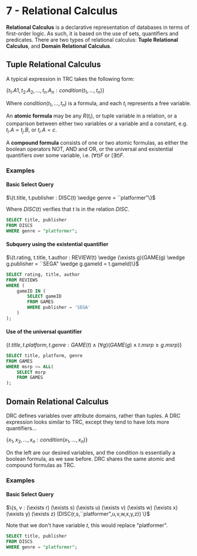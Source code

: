 # 7 - Relational Calculus

**Relational Calculus** is a declarative representation of databases in terms of first-order logic. As such, it is based on the use of sets, quantifiers and predicates. There are two types of relational calculus: **Tuple Relational Calculus**, and **Domain Relational Calculus**.

## Tuple Relational Calculus

A typical expression in TRC takes the following form:

$\{t_1.A1,t_2.A_2,...,t_n.A_n : condition(t_1,...,t_n)\}$

Where $condition(t_1,...,t_n)$ is a formula, and each $t_i$ represents a free variable.

An **atomic formula** may be any $R(t_i)$, or tuple variable in a relation, or a comparison between either two variables or a variable and a constant, e.g. $t_i.A = t_j.B$, or $t_i.A = c$.

A **compound formula** consists of one or two atomic formulas, as either the boolean operators NOT, AND and OR, or the universal and existential quantifiers over some variable, i.e. $(\forall t)F$ or $(\exists t)F$.

### Examples

#### Basic Select Query

$\{t.title, t.publisher : DISC(t) \wedge genre = ``platformer"\}$

Where $DISC(t)$ verifies that $t$ is in the relation $DISC$.

```sql
SELECT title, publisher
FROM DISCS
WHERE genre = "platformer";
```

#### Subquery using the existential quantifier

$\{t.rating, t.title, t.author : REVIEW(t) \wedge (\exists g)(GAME(g) \wedge g.publisher = ``SEGA" \wedge g.gameId = t.gameId)\}$

```sql
SELECT rating, title, author
FROM REVIEWS
WHERE (
    gameID IN (
        SELECT gameID
        FROM GAMES
        WHERE publisher = 'SEGA'
    )
);
```

#### Use of the universal quantifier

$\{t.title, t.platform, t.genre : GAME(t) \wedge (\forall g)(GAME(g) \wedge t.msrp \geq g.msrp)\}$

```sql
SELECT title, platform, genre
FROM GAMES
WHERE msrp <= ALL(
    SELECT msrp
    FROM GAMES
);
```

## Domain Relational Calculus

DRC defines variables over attribute domains, rather than tuples. A DRC expression looks similar to TRC, except they tend to have lots more quantifiers...

$\{x_1,x_2,...,x_n : condition(x_1,...,x_n)\}$

On the left are our desired variables, and the condition is essentially a boolean formula, as we saw before. DRC shares the same atomic and compound formulas as TRC.

### Examples

#### Basic Select Query

$\{s, v : (\exists r) (\exists s) (\exists u) (\exists v) (\exists w) (\exists x) (\exists y) (\exists z) (DISC(r,s,``platformer",u,v,w,x,y,z)) \}$

Note that we don't have variable $t$, this would replace "platformer".

```sql
SELECT title, publisher
FROM DISCS
WHERE genre = "platformer";
```
